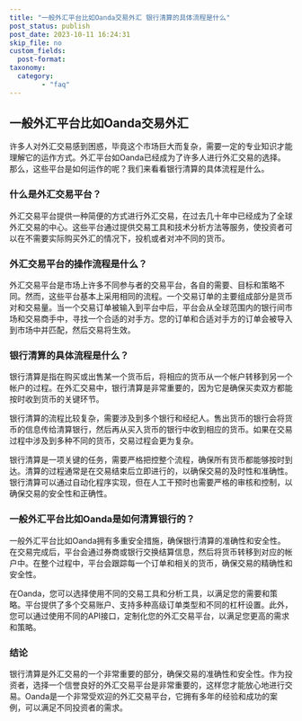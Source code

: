 ```yaml
---
title: "一般外汇平台比如Oanda交易外汇 银行清算的具体流程是什么"
post_status: publish
post_date: 2023-10-11 16:24:31
skip_file: no
custom_fields: 
  post-format: 
taxonomy:
  category:
        - "faq"
---
```


## 一般外汇平台比如Oanda交易外汇

许多人对外汇交易感到困惑，毕竟这个市场巨大而复杂，需要一定的专业知识才能理解它的运作方式。外汇平台如Oanda已经成为了许多人进行外汇交易的选择。那么，这些平台是如何运作的呢？我们来看看银行清算的具体流程是什么。

### 什么是外汇交易平台？

外汇交易平台提供一种简便的方式进行外汇交易，在过去几十年中已经成为了全球外汇交易的中心。这些平台通过提供交易工具和技术分析方法等服务，使投资者可以在不需要实际购买外汇的情况下，投机或者对冲不同的货币。

### 外汇交易平台的操作流程是什么？

外汇交易平台是市场上许多不同参与者的交易平台，各自的需要、目标和策略不同。然而，这些平台基本上采用相同的流程。一个交易订单的主要组成部分是货币对和交易量。当一个交易订单被输入到平台中后，平台会从全球范围内的银行间市场和交易商手中，寻找一个合适的对手方。您的订单和合适对手方的订单会被导入到市场中并匹配，然后交易将生效。

### 银行清算的具体流程是什么？

银行清算是指在购买或出售某一个货币后，将相应的货币从一个帐户转移到另一个帐户的过程。在外汇交易中，银行清算是非常重要的，因为它是确保买卖双方都能按时收到货币的关键环节。

银行清算的流程比较复杂，需要涉及到多个银行和经纪人。售出货币的银行会将货币的信息传给清算银行，然后再从买入货币的银行中收到相应的货币。如果在交易过程中涉及到多种不同的货币，交易过程会更为复杂。

银行清算是一项关键的任务，需要严格把控整个流程，确保所有货币都能够按时到达。清算的过程通常是在交易结束后立即进行的，以确保交易的及时性和准确性。银行清算可以通过自动化程序实现，但在人工干预时也需要严格的审核和控制，以确保交易的安全性和正确性。

### 一般外汇平台比如Oanda是如何清算银行的？

一般外汇平台比如Oanda拥有多重安全措施，确保银行清算的准确性和安全性。在交易完成后，平台会通过券商或银行交换结算信息，然后将货币转移到对应的帐户中。在整个过程中，平台会跟踪每一个订单和相关的货币，确保交易的精确性和安全性。

在Oanda，您可以选择使用不同的交易工具和分析工具，以满足您的需要和策略。平台提供了多个交易账户、支持多种高级订单类型和不同的杠杆设置。此外，您可以通过使用不同的API接口，定制化您的外汇交易平台，以满足您更高的需求和策略。

### 结论

银行清算是外汇交易的一个非常重要的部分，确保交易的准确性和安全性。作为投资者，选择一个信誉良好的外汇交易平台是非常重要的，这样您才能放心地进行交易。Oanda是一个非常受欢迎的外汇交易平台，它拥有多年的经验和成功的案例，可以满足不同投资者的需求。
